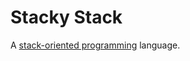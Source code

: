 # Stacky Stack
A [stack-oriented programming](https://en.wikipedia.org/wiki/Stack-oriented_programming) language.

